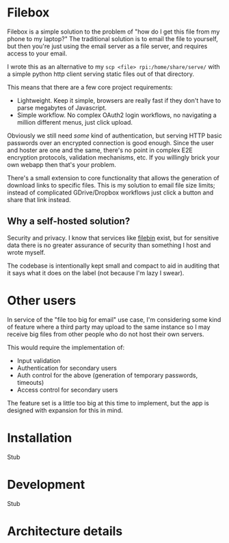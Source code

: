 # Filebox

Filebox is a simple solution to the problem of "how do I get this file
from my phone to my laptop?" The traditional solution is to email the file to
yourself, but then you're just using the email server as a file server, and
requires access to your email.

I wrote this as an alternative to my `scp <file> rpi:/home/share/serve/`
with a simple python http client serving static files out of that directory.

This means that there are a few core project requirements:

- Lightweight. Keep it simple, browsers are really fast if they don't
  have to parse megabytes of Javascript.
- Simple workflow. No complex OAuth2 login workflows, no navigating a million
  different menus, just click upload.

Obviously we still need *some* kind of authentication, but serving HTTP
basic passwords over an encrypted connection is good enough. Since the user
and hoster are one and the same, there's no point in complex E2E encryption
protocols, validation mechanisms, etc. If you willingly brick your own webapp
then that's your problem.

There's a small extension to core functionality that allows the generation
of download links to specific files. This is my solution to email file size
limits; instead of complicated GDrive/Dropbox workflows just click a button
and share that link instead.

## Why a self-hosted solution?

Security and privacy. I know that services like [filebin](https://filebin.net/)
exist, but for sensitive data there is no greater assurance of security than
something I host and wrote myself.

The codebase is intentionally kept small and compact to aid in auditing that
it says what it does on the label (not because I'm lazy I swear).

# Other users

In service of the "file too big for email" use case, I'm considering some 
kind of feature where a third party may upload to the same instance so I may 
receive big files from other people who do not host their own servers.

This would require the implementation of:

- Input validation
- Authentication for secondary users
- Auth control for the above (generation of temporary passwords, timeouts)
- Access control for secondary users

The feature set is a little too big at this time to implement, but the app
is designed with expansion for this in mind.

# Installation

Stub

# Development

Stub

# Architecture details